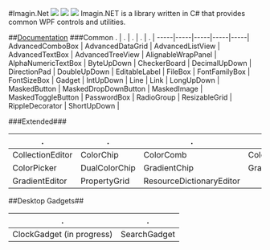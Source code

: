 ﻿#Imagin.Net ![](https://img.shields.io/badge/style-2.3-blue.svg?style=flat&label=version) ![](https://img.shields.io/badge/style-unstable-orange.svg?style=flat&label=build) ![](https://img.shields.io/badge/style-4.6-red.svg?style=flat&label=.NET)
Imagin.NET is a library written in C# that provides common WPF controls and utilities.

##[Documentation](https://github.com/imagin-tech/Imagin.NET/wiki/Documentation)
###Common
  .  |  .  |  .  |  .  |  .  |
-----|-----|-----|-----|-----|
AdvancedComboBox | AdvancedDataGrid | AdvancedListView | AdvancedTextBox | AdvancedTreeView |
AlignableWrapPanel | AlphaNumericTextBox | ByteUpDown | CheckerBoard | DecimalUpDown |
DirectionPad | DoubleUpDown | EditableLabel | FileBox | FontFamilyBox |
FontSizeBox | Gadget |  IntUpDown | Line | Link |
LongUpDown | MaskedButton | MaskedDropDownButton | MaskedImage | MaskedToggleButton |
PasswordBox | RadioGroup | ResizableGrid | RippleDecorator | ShortUpDown |

###Extended###

  .  |  .  |  .  |  .  |
-----|-----|-----|-----|
CollectionEditor | ColorChip | ColorComb | ColorDialog |
ColorPicker | DualColorChip | GradientChip | GradientDialog |
GradientEditor | PropertyGrid | ResourceDictionaryEditor |

##Desktop Gadgets##

  .  |  .  |
-----|-----|
ClockGadget (in progress) | SearchGadget |